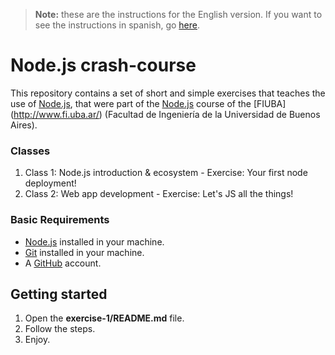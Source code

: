 > **Note:** these are the instructions for the English version. If you want to see the instructions in spanish, go [here](./README.md).

# Node.js crash-course

This repository contains a set of short and simple exercises that teaches the use of [Node.js](https://nodejs.org/en/), that were part of the [Node.js](https://nodejs.org/en/) course of the [FIUBA] (http://www.fi.uba.ar/) (Facultad de Ingeniería de la Universidad de Buenos Aires).

### Classes

1. Class 1: Node.js introduction & ecosystem - Exercise: Your first node deployment!
2. Class 2: Web app development - Exercise: Let's JS all the things!

### Basic Requirements

* [Node.js](https://nodejs.org/en/) installed in your machine.
* [Git](https://git-scm.com/book/en/v2/Getting-Started-Installing-Git) installed in your machine.
* A [GitHub](https://github.com/) account.


## Getting started

1. Open the **exercise-1/README.md** file.
2. Follow the steps.
3. Enjoy.
